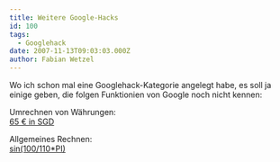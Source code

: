 ```yaml
---
title: Weitere Google-Hacks
id: 100
tags:
  - Googlehack
date: 2007-11-13T09:03:03.000Z
author: Fabian Wetzel
---
```


Wo ich schon mal eine Googlehack-Kategorie angelegt habe, es soll ja einige geben, die folgen Funktionien von Google noch nicht kennen:

Umrechnen von W&#xE4;hrungen:   
[65 &#x20AC; in SGD](http://www.google.com/search?q=65+%E2%82%AC+in+SGD)

Allgemeines Rechnen:   
[sin(100/110*PI)](http://www.google.com/search?q=sin%28100%2F110*PI%29)

